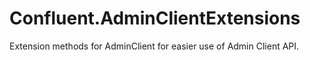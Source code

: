 # Confluent.AdminClientExtensions
Extension methods for AdminClient for easier use of Admin Client API.
